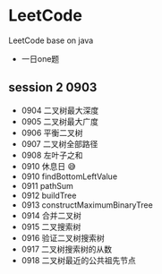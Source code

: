 # LeetCode
LeetCode base on java
- 一日one题

## session 2 0903 
- 0904 二叉树最大深度
- 0905 二叉树最大广度
- 0906 平衡二叉树
- 0907 二叉树全部路径
- 0908 左叶子之和
- 0910 休息日 😅
- 0910 findBottomLeftValue
- 0911 pathSum
- 0912 buildTree
- 0913 constructMaximumBinaryTree
- 0914 合并二叉树
- 0915 二叉搜索树
- 0916 验证二叉树搜索树
- 0917 二叉树搜索树的从数
- 0918 二叉树最近的公共祖先节点








